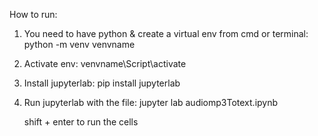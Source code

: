 How to run: 
1. You need to have python & create a virtual env from cmd or terminal: python -m venv venvname
2. Activate env: venvname\Script\activate
3. Install jupyterlab: pip install jupyterlab
4. Run jupyterlab with the file: jupyter lab audiomp3Totext.ipynb

   shift + enter to run the cells
